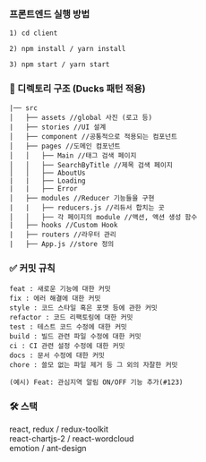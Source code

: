 ### 프론트엔드 실행 방법
```
1) cd client

2) npm install / yarn install

3) npm start / yarn start

```

### 📁 디렉토리 구조 (Ducks 패턴 적용)

```
|── src
│   ├── assets //global 사진 (로고 등)
|   ├── stories //UI 설계
│   ├── component //공통적으로 적용되는 컴포넌트
│   ├── pages //도메인 컴포넌트
│   │   ├── Main //태그 검색 페이지
│   │   ├── SearchByTitle //제목 검색 페이지
│   │   ├── AboutUs
|   |   ├── Loading 
|   |   ├── Error 
│   ├── modules //Reducer 기능들을 구현
|   |	├── reducers.js //리듀서 합치는 곳
│   │   ├── 각 페이지의 module //액션, 액션 생성 함수
|   ├── hooks //Custom Hook
|   ├── routers //라우터 관리
|   ├── App.js //store 정의
```

### ✅ 커밋 규칙

```
feat : 새로운 기능에 대한 커밋
fix : 에러 해결에 대한 커밋
style : 코드 스타일 혹은 포맷 등에 관한 커밋
refactor : 코드 리팩토링에 대한 커밋
test : 테스트 코드 수정에 대한 커밋
build : 빌드 관련 파일 수정에 대한 커밋
ci : CI 관련 설정 수정에 대한 커밋
docs : 문서 수정에 대한 커밋
chore : 쓸모 없는 파일 제거 등 그 외의 자잘한 커밋

(예시) Feat: 관심지역 알림 ON/OFF 기능 추가(#123)  
```

### 🛠️ 스택

react, redux / redux-toolkit    
react-chartjs-2 / react-wordcloud  
emotion / ant-design 
